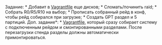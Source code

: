 Задание:
    * Добавит в [Vagrantfile](https://github.com/IvanSataev/OTUS/blob/62aaa3baf1ca97d1a38b2f9ec7644148f43b205d/homework2/Vagrantfile) еще дисков;
    * Сломать/починить raid;
    * Собрать R0/R5/R10 на выбор;
    * Прописать собранный рейд в конф, чтобы рейд собирался при загрузке;
    * Cоздать GPT раздел и 5 партиций.
Доп. задание*: 
    * [Vagrantfile](https://github.com/IvanSataev/OTUS/blob/62aaa3baf1ca97d1a38b2f9ec7644148f43b205d/homework2/Vagrantfile), который сразу собирает систему с подключенным рейдом и смонтированными разделами. После перезагрузки стенда разделы должны автоматически примонтироваться.
